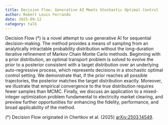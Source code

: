 ```yaml
---
title: Decision Flow: Generative AI Meets Stochastic Optimal Control
author: Robert Louis Ferrando
date: 2025-09-12
category: talk
---
```


Decision Flow (*) is a novel attempt to use generative AI for sequential decision-making. The method provides a means of sampling from an analytically intractable probability distribution without the long-duration iterative refinement of Markov Chain Monte Carlo methods. Beginning with a prior distribution, an optimal transport problem is solved to evolve the prior to a posterior consistent with a target distribution over an underlying auto-regressive process, which represents decisions in a stochastic optimal control setting.  We demonstrate that, if the prior reaches all possible trajectories, the posterior matches the target distribution exactly. Moreover, we illustrate that empirical convergence to the true distribution requires fewer samples than MCMC. Finally, we discuss an application to a mixed-integer optimization problem fundamental to electricity market clearing, and preview further opportunities for enhancing the fidelity, performance, and broad applicability of the method.

(*) Decision Flow originated in Chertkov et al. (2025) [arXiv:2503.14549](https://arxiv.org/abs/2503.14549).
